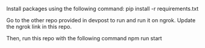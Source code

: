 Install packages using the following command:
pip install -r requirements.txt

Go to the other repo provided in devpost to run and run it on ngrok.
Update the ngrok link in this repo.

Then, run this repo with the following command 
npm run start
